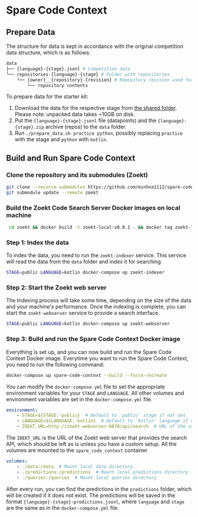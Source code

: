 # Spare Code Context

## Prepare Data
The structure for data is kept in accordance with the original competition data structure, which is as follows:
```bash
data
├── {language}-{stage}.jsonl # Competition data
└── repositories-{language}-{stage} # Folder with repositories
    └── {owner}__{repository}-{revision} # Repository revision used for collecting context
        └── repository contents
```

To prepare data for the starter kit:
1. Download the data for the respective stage from [the shared folder](https://drive.google.com/drive/folders/1wcpq7ob33z5wHNFzUaiJWuHWw8sNuumC). Please note: unpacked data takes ~10GB on disk.
2. Put the `{language}-{stage}.jsonl` file (datapoints) and the `{language}-{stage}.zip` archive (repos) to the `data` folder.
3. Run `./prepare_data.sh practice python`, possibly replacing `practice` with the stage and `python` with `kotlin`.

## Build and Run Spare Code Context
### Clone the repository and its submodules (Zoekt)

```bash
git clone --recurse-submodules https://github.com/minhna1112/spare-code-search.git
git submodule update --remote zoekt
```
### Build the Zoekt Code Search Server Docker images on local machine
```bash
 cd zoekt && docker build -t zoekt-local:v0.0.1 . && docker tag zoekt-local:v0.0.1 zoekt-local:latest
```
### Step 1: Index the data
To index the data, you need to run the `zoekt-indexer` service. This service will read the data from the `data` folder and index it for searching. 
```bash
STAGE=public LANGUAGE=kotlin docker-compose up zoekt-indexer
```
### Step 2: Start the Zoekt web server
The Indexing process will take some time, depending on the size of the data and your machine's performance. Once the indexing is complete, you can start the `zoekt-webserver` service to provide a search interface.
```bash
STAGE=public LANGUAGE=kotlin docker-compose up zoekt-webserver
```
### Step 3: Build and run the Spare Code Context Docker image
Everything is set up, and you can now build and run the Spare Code Context Docker image. Everytime you want to run the Spare Code Context, you need to run the following command:
```bash
docker-compose up spare-code-context --build --force-recreate
```
You can modify the `docker-compose.yml` file to set the appropriate environment variables for your `STAGE` and `LANGUAGE`. All other volumes and environment variables are set in the `docker-compose.yml` file.
```yml
environment:
    - STAGE=${STAGE:-public}  # Default to 'public' stage if not set
    - LANGUAGE=${LANGUAGE:-kotlin}  # Default to 'kotlin' language if not set
    - ZOEKT_URL=http://zoekt-webserver:6070/api/search  # URL of the zoekt web server
```
The `ZOEKT_URL` is the URL of the Zoekt web server that provides the search API, which should be left as is unless you have a custom setup.
All the volumes are mounted to the `spare_code_context` container
```yml
volumes:
    - ./data:/data  # Mount local data directory
    - ./predictions:/predictions  # Mount local predictions directory
    - ./queries:/queries  # Mount local queries directory
```
After every run, you can find the predictions in the `predictions` folder, which will be created if it does not exist. The predictions will be saved in the format `{language}-{stage}-predictions.jsonl`, where `language` and `stage` are the same as in the `docker-compose.yml` file.
